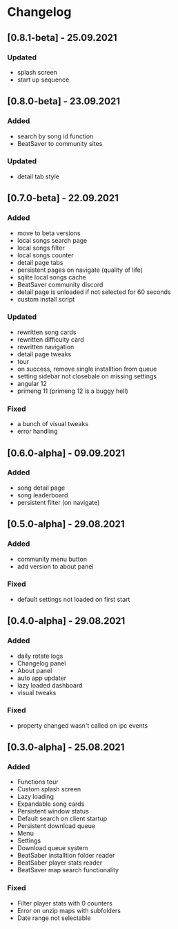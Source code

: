 # Changelog

## [0.8.1-beta] - 25.09.2021

### Updated
- splash screen
- start up sequence

## [0.8.0-beta] - 23.09.2021

### Added
- search by song id function
- BeatSaver to community sites

### Updated
- detail tab style

## [0.7.0-beta] - 22.09.2021

### Added
- move to beta versions
- local songs search page
- local songs filter
- local songs counter
- detail page tabs
- persistent pages on navigate (quality of life)
- sqlite local songs cache
- BeatSaver community discord
- detail page is unloaded if not selected for 60 seconds
- custom install script

### Updated
- rewritten song cards
- rewritten difficulty card 
- rewritten navigation
- detail page tweaks
- tour
- on success, remove single installtion from queue
- setting sidebar not closebale on missing settings
- angular 12
- primeng 11 (primeng 12 is a buggy hell)

### Fixed
- a bunch of visual tweaks
- error handling

## [0.6.0-alpha] - 09.09.2021

### Added
- song detail page
- song leaderboard
- persistent filter (on navigate)

## [0.5.0-alpha] - 29.08.2021

### Added
- community menu button
- add version to about panel

### Fixed
- default settings not loaded on first start

## [0.4.0-alpha] - 29.08.2021
### Added
- daily rotate logs
- Changelog panel
- About panel
- auto app updater
- lazy loaded dashboard
- visual tweaks

### Fixed
- property changed wasn't called on ipc events

## [0.3.0-alpha] - 25.08.2021
### Added
- Functions tour
- Custom splash screen
- Lazy loading
- Expandable song cards
- Persistent window status
- Default search on client startup
- Persistent download queue
- Menu
- Settings
- Download queue system
- BeatSaber installtion folder reader
- BeatSaber player stats reader
- BeatSaver map search functionality

### Fixed
- Filter player stats with 0 counters
- Error on unzip maps with subfolders
- Date range not selectable
